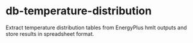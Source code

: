 # db-temperature-distribution
Extract temperature distribution tables from EnergyPlus hmlt outputs and store results in spreadsheet format.
